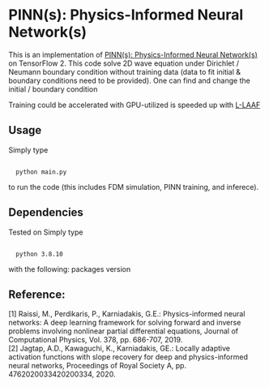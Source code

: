 # PINN(s): Physics-Informed Neural Network(s)

This is an implementation of [PINN(s): Physics-Informed Neural Network(s)](https://doi.org/10.1016/j.jcp.2018.10.045) on TensorFlow 2. This code solve 2D wave equation under Dirichlet / Neumann boundary condition without training data (data to fit initial & boundary conditions need to be provided). One can find and change the initial / boundary condition 


Training could be accelerated with GPU-utilized  is speeded up with [L-LAAF](https://doi.org/10.1098/rspa.2020.0334)

## Usage
Simply type
<p>
<code>
  python main.py
</code>
</p>
to run the code (this includes FDM simulation, PINN training, and inferece). 

## Dependencies
Tested on 
Simply type
<p>
<code>
  python 3.8.10
</code>
</p>
with the following:
packages
version

## Reference:
[1] Raissi, M., Perdikaris, P., Karniadakis, G.E.: Physics-informed neural networks: A deep learning framework for solving forward and inverse problems involving nonlinear partial differential equations, Journal of Computational Physics, Vol. 378, pp. 686-707, 2019. 
<br>
[2] Jagtap, A.D., Kawaguchi, K., Karniadakis, GE.: Locally adaptive activation functions with slope recovery for deep and physics-informed neural networks, Proceedings of Royal Society A, pp. 4762020033420200334, 2020. 

